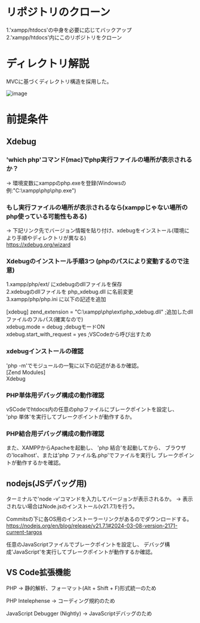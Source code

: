 # リポジトリのクローン
1.'xampp/htdocs'の中身を必要に応じてバックアップ  
2.'xampp/htdocs'内にこのリポジトリをクローン  


# ディレクトリ解説
MVCに基づくディレクトリ構造を採用した。  

![image](https://github.com/user-attachments/assets/c4a2d3af-e80a-4394-be51-736db36ee346)



# 前提条件
## Xdebug
### 'which php'コマンド(mac)でphp実行ファイルの場所が表示されるか？
-> 環境変数にxamppのphp.exeを登録(Windowsの例:"C:\\xampp\\php\\php.exe")

### もし実行ファイルの場所が表示されるなら(xamppじゃない場所のphp使っている可能性もある)  
-> 下記リンク先でバージョン情報を貼り付け、xdebugをインストール(環境により手順やディレクトリが異なる)  
https://xdebug.org/wizard

### Xdebugのインストール手順3つ (phpのパスにより変動するので注意)  
1.xampp/php/ext/ にxdebugのdllファイルを保存  
2.xdebugのdllファイルを php_xdebug.dll に名前変更  
3.xampp/php/php.ini に以下の記述を追加  

[xdebug]
zend_extension = "C:\xampp\php\ext\php_xdebug.dll" ;追加したdllファイルのフルパス(確実なので)  
xdebug.mode = debug ;debugモードON  
xdebug.start_with_request = yes ;VSCodeから呼び出すため  

### xdebugインストールの確認
'php -m'でモジュールの一覧に以下の記述があるか確認。  
[Zend Modules]  
Xdebug  

### PHP単体用デバッグ構成の動作確認
vSCodeでhtdocs内の任意のphpファイルにブレークポイントを設定し、  
'php 単体'を実行してブレークポイントが動作するか。

### PHP結合用デバッグ構成の動作確認
また、XAMPPからApacheを起動し、
'php 結合'を起動してから、
ブラウザの'localhost'、または'php ファイル名.php'でファイルを実行し
ブレークポイントが動作するかを確認。


## nodejs(JSデバッグ用)
ターミナルで'node -v'コマンドを入力してバージョンが表示されるか。
-> 表示されない場合はNode.jsのインストール(v21.7.1)を行う。

Commitsの下に各OS用のインストーラーリンクがあるのでダウンロードする。
https://nodejs.org/en/blog/release/v21.7.1#2024-03-08-version-2171-current-targos

任意のJavaScriptファイルでブレークポイントを設定し、
デバッグ構成'JavaScript'を実行してブレークポイントが動作するか確認。


## VS Code拡張機能
PHP
-> 静的解析、フォーマット(Alt + Shift + F)形式統一のため

PHP Intelephense
-> コーディング規約のため

JavaScript Debugger (Nightly)
-> JavaScriptデバッグのため

